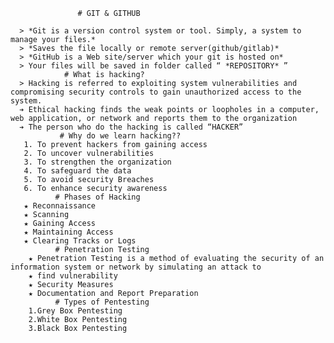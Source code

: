                    # GIT & GITHUB
        
      > *Git is a version control system or tool. Simply, a system to manage your files.*
      > *Saves the file locally or remote server(github/gitlab)*
      > *GitHub is a Web site/server which your git is hosted on*
      > Your files will be saved in folder called “ *REPOSITORY* ”
                # What is hacking?
      > Hacking is referred to exploiting system vulnerabilities and compromising security controls to gain unauthorized access to the system.
      ➔ Ethical hacking finds the weak points or loopholes in a computer, web application, or network and reports them to the organization
      ➔ The person who do the hacking is called “HACKER”
               # Why do we learn hacking??
       1. To prevent hackers from gaining access
       2. To uncover vulnerabilities
       3. To strengthen the organization
       4. To safeguard the data
       5. To avoid security Breaches
       6. To enhance security awareness
              # Phases of Hacking
       ★ Reconnaissance
       ★ Scanning
       ★ Gaining Access
       ★ Maintaining Access
       ★ Clearing Tracks or Logs
              # Penetration Testing
        ★ Penetration Testing is a method of evaluating the security of an information system or network by simulating an attack to
        ★ find vulnerability
        ★ Security Measures
        ★ Documentation and Report Preparation
              # Types of Pentesting
        1.Grey Box Pentesting
        2.White Box Pentesting
        3.Black Box Pentesting
       
